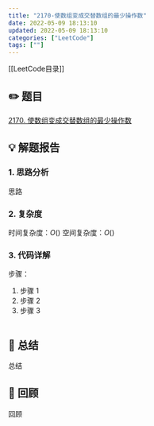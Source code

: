 ```yaml
---
title: "2170-使数组变成交替数组的最少操作数"
date: 2022-05-09 18:13:10
updated: 2022-05-09 18:13:10
categories: ["LeetCode"]
tags: [""]
---
```


[[LeetCode目录]]

## ✏️ 题目

[2170. 使数组变成交替数组的最少操作数](https://leetcode.cn/problems/minimum-operations-to-make-the-array-alternating/)

## 💡 解题报告

### 1. 思路分析

思路

### 2. 复杂度

时间复杂度：$O()$
空间复杂度：$O()$

### 3. 代码详解

步骤：

1. 步骤 1
2. 步骤 2
3. 步骤 3

```java

```

## 🔑 总结

总结

## 🍎 回顾

回顾
